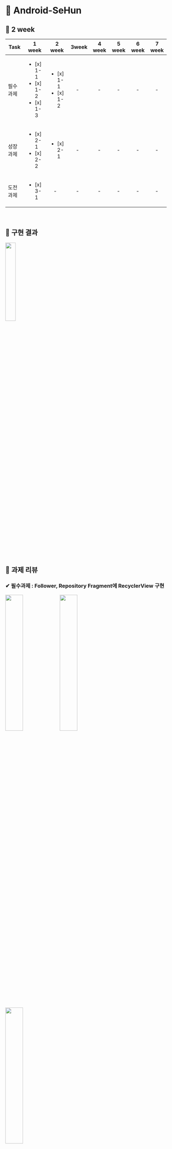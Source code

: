 # &#128154; Android-SeHun

## &#128204; 2 week

| Task           |1 week|2 week|3week|4 week|5 week|6 week|7 week|
|----------------|---------------|---------------|----------------|-----------|-----------|-----------|-----------|
| 필수 과제 | <ul><li> [x] 1-1</li><li> [x] 1-2</li><li> [x] 1-3 | <ul><li> [x] 1-1</li><li> [x] 1-2</li> |　- |　- |　- |　- | 　- |
| 성장 과제 | <ul><li> [x] 2-1</li><li> [x] 2-2 | <ul><li> [x] 2-1 |　- | 　- |　- |　- |　- |
| 도전 과제 | <ul><li> [x] 3-1</li> |　- |　- | 　- |　- |　- |　- |

<br/>

## &#128204; 구현 결과

<img src="https://user-images.githubusercontent.com/81347125/167109903-d18f55f1-ec5f-4558-a3ad-17d20706f196.gif" width="25%"> 
<br>

## &#128204; 과제 리뷰

### &#10004; 필수과제 : Follower, Repository Fragment에 RecyclerView 구현

<img src="https://user-images.githubusercontent.com/81347125/167101051-5d32e5c2-41f0-445a-981d-0727276ceae6.png" width = "33%"> <img src="https://user-images.githubusercontent.com/81347125/167101048-0037fd6b-d06f-4cc6-8ec8-44d387a2eff2.png" width = "33%"> <img src="https://user-images.githubusercontent.com/81347125/167101046-1126c3d9-8361-438e-8680-efe5c4dafbc3.png" width="33%">
<br>

#### 1. Activity에 Fragment 배치하기

> 1. HomeActivity.xml에 FragmentContainerView 배치

 ``` kotlin
 <androidx.fragment.app.FragmentContainerView
     android:layout_width="wrap_content"
     android:layout_height="wrap_content" />
 ```

> 2. Fragment 2개 생성 후, HomeActivity와 Fragment 연동

 ``` kotlin
 private fun initTransactionEvent() {
        val followerFragment = FollowerFragment()
        val repositoryFragment = RepositoryFragment()
         ...
    }
 ```

> 3. FollowerFragment 디폴트로 설정

 ``` kotlin
supportFragmentManager.beginTransaction().add(R.id.fcv_home_swaplist, followerFragment)
            .commit()
 ```

> 4. 버튼 분기 처리

 ``` kotlin
 with(binding) {
            btnHomeFollowerlist.setOnClickListener {
                supportFragmentManager.beginTransaction().replace(
                    R.id.fcv_home_swaplist,
                    followerFragment
                ).commit()
            }

            btnHomeRepositorylist.setOnClickListener {
                supportFragmentManager.beginTransaction().replace(
                    R.id.fcv_home_swaplist,
                    repositoryFragment
                ).commit()
            }
        }
 ```

#### 2. RecyclerView 구현하기

> 1. FollowerFragment.xml에 RecyclerView 배치(RepositoryFragment 동일)

 ``` kotlin
 <androidx.recyclerview.widget.RecyclerView
     android:layout_width="match_parent"
     android:layout_height="match_parent"
     app:layoutManager="androidx.recyclerview.widget.LinearLayoutManager" />
 ```

> 2. RecyclerView에 들어갈 item_follower.xml 추가 및 디자인

 ``` kotlin
 <androidx.constraintlayout.widget.ConstraintLayout
     android:layout_width="match_parent"
     android:layout_height="wrap_content">
     ...
 </androidx.constraintlayout.widget.ConstraintLayout>
 ```

> 3. item_follower.xml에 루트를 layout으로 수정, data 태그 추가 및 variable 설정

 ``` kotlin
<?xml version="1.0" encoding="utf-8"?>
<layout xmlns:android="http://schemas.android.com/apk/res/android"
    xmlns:app="http://schemas.android.com/apk/res-auto">

    <data>

        <variable
            name="follower"
            type="com.example.sehun.data.local.HomeFragmentData" />
    </data>

    <androidx.constraintlayout.widget.ConstraintLayout
        android:layout_width="match_parent"
        android:layout_height="wrap_content">
        
        <TextView
            android:text="@{follower.name}" />

        <TextView
            android:text="@{follower.introduce}" />
    </androidx.constraintlayout.widget.ConstraintLayout>
</layout>
 ```

> 4. DataClass 추가

 ``` kotlin
data class HomeFragmentData (
    val name: String,
    val introduce: String
)
 ```

> 5. RecyclerView Adapter 추가

 ``` kotlin
class FollowerAdapter(private val itemClick: (HomeFragmentData) -> Unit) :
    RecyclerView.Adapter<FollowerAdapter.FollowerViewHolder>() {
    val itemList = mutableListOf<HomeFragmentData>()

    override fun onCreateViewHolder(parent: ViewGroup, viewType: Int): FollowerViewHolder {
        val binding = ItemFollowerListBinding.inflate(
            LayoutInflater.from(parent.context), parent, false
        )
        return FollowerViewHolder(binding, itemClick)
    }

    override fun onBindViewHolder(holder: FollowerViewHolder, position: Int) {
        holder.onBind(itemList[position])
    }

    override fun getItemCount(): Int = itemList.size

    class FollowerViewHolder(
        private val binding: ItemFollowerListBinding,
        private val itemClick: (HomeFragmentData) -> Unit
    ) : RecyclerView.ViewHolder(binding.root) {

        fun onBind(data: HomeFragmentData) {
            binding.follower = data
            binding.root.setOnClickListener {
                itemClick(data)
            }
        }
    }
}
 ```

> 6. RecyclerView 연동

 ``` kotlin
  private fun initMainAdapter() {
        binding.rvFollowerList.adapter = followerAdapter
    }
 ```

> 7. FollowerFragment에서 RecyclerView item에 데이터 삽입

 ``` kotlin
 private fun addItemList() {
        followerAdapter.itemList.addAll(
            listOf<HomeFragmentData>(
                HomeFragmentData("권용민", "1111"),
                HomeFragmentData("김세훈", "2222"),
                HomeFragmentData("이종찬", "3333"),
                HomeFragmentData("이혜빈", "4444"),
                HomeFragmentData("최정원", "5555")
            )
        )
    }
 ```

> 7. RepositoryFragment의 RecyclerView는 Grid Layout으로 디자인

 ``` kotlin
 app:layoutManager="androidx.recyclerview.widget.GridLayoutManager"        
 ```

#### 3. 텍스트 보기 제한하기

> ellipsize 속성 추가, 텍스트가 잘릴 시 '...'로 표기

 ``` kotlin
 android:ellipsize="end"
 ```

> maxLines 속성 추가, 텍스트 최대 1줄 표기

 ``` kotlin
 android:maxLines="1"
 ```

---

### &#10004; 성장과제 : Intent 전달, RecyclerView item Event 및 ItemDecoration 구현

<img src="https://user-images.githubusercontent.com/81347125/167101041-465064d0-2caa-4178-8149-93db80038127.png" width = "33%"> <img src="https://user-images.githubusercontent.com/81347125/167101036-348e2e96-9e72-4840-92d0-2a7e353d02b3.png" width = "33%"> <img src="https://user-images.githubusercontent.com/81347125/167101026-f49cff09-7b41-42d4-b81d-e8d999aa6edc.png" width="33%">
<br>

#### 1. RecyclerView 아이템 클릭 시, 해당 아이템의 이름과 설명 값을 DetailActivity에서 보여주기

> FollowerAdapter의 viewHolder 클래스 내부 onBind함수에 아이템 클릭리스너 구현
 
 ``` kotlin
 fun onBind(data: HomeFragmentData) {
            binding.follower = data
            binding.root.setOnClickListener {
                itemClick(data)
            }
        }
 ```

> FollowerFragment에서 putExtra를 이용해, Intent에 값을 담고 넘겨줌

 ``` kotlin
 private fun getInfo() {
        followerAdapter = FollowerAdapter {
            val intent = Intent(requireContext(), DetailActivity::class.java)
            intent.apply {
                putExtra("name", it.name)
                putExtra("introduce", it.introduce)
            }
            startActivity(intent)
        }
    }
 ```

> Intent 값을 받고, 텍스트 뷰 세팅

 ``` kotlin
 private fun setInfo() {
        val name = intent.getStringExtra("name")
        val intro = intent.getStringExtra("introduce")
        binding.tvDetailName.text = name.toString()
        binding.tvDetailDetailintro.text = intro.toString()
    }
 ```

---

### &#10004; 도전과제 : 보일러 플레이트 코드 및 notifyDataSetChanged 개선방안

<img src="https://user-images.githubusercontent.com/81347125/167100998-7f1b1e02-c798-43c4-9a42-736913aa13b6.png" width = "33%"> <img src="https://user-images.githubusercontent.com/81347125/167100964-20953aef-21e9-43a0-961d-5bff0e6e4f07.png" width = "33%"> 
<br>

---

## &#128204; 추가자료

#### 1. RecyclerView 더 [알아보기](https://s2ehun.tistory.com/)

#### 2. notifyDataSetChanged 더 [알아보기](https://s2ehun.tistory.com/)
